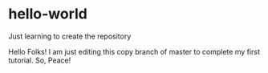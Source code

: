 # hello-world
Just learning to create the repository

Hello Folks!
I am just editing this copy branch of master to complete my first tutorial.
So, Peace!

